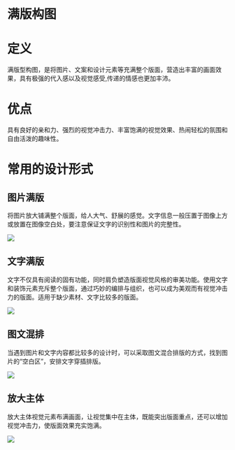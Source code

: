 # 满版构图

# 定义

满版型构图，是将图片、文案和设计元素等充满整个版面，营造出丰富的画面效果，具有极强的代入感以及视觉感受,传递的情感也更加丰沛。

# 优点

具有良好的亲和力、强烈的视觉冲击力、丰富饱满的视觉效果、热闹轻松的氛围和自由活泼的趣味性。

# 常用的设计形式

## 图片满版

将图片放大铺满整个版面，给人大气、舒展的感觉。文字信息一般压置于图像上方或放置在图像空白处，要注意保证文字的识别性和图片的完整性。

![](https://qhdtc.oss-cn-chengdu.aliyuncs.com/obsidian/ac9fa2483a4d0e87bffeb700e71ba13a_2v18lxTmS3.png)

## 文字满版

文字不仅具有阅读的固有功能，同时肩负塑造版面视觉风格的审美功能。使用文字和装饰元素充斥整个版面，通过巧妙的编排与组织，也可以成为美观而有视觉冲击力的版面。适用于缺少素材、文字比较多的版面。

![](https://qhdtc.oss-cn-chengdu.aliyuncs.com/obsidian/76ea71586f2feec853199abd1ed69fbf_Bdcus5U5pq.png)

## 图文混排

当遇到图片和文字内容都比较多的设计时，可以采取图文混合排版的方式，找到图片的“空白区”，安排文字穿插排版。

![](https://qhdtc.oss-cn-chengdu.aliyuncs.com/obsidian/85c20cbe414a5025f389f83cec911731_hlBimWZLue.png)

## 放大主体

放大主体视觉元素布满画面，让视觉集中在主体，既能突出版面重点，还可以增加视觉冲击力，使版面效果充实饱满。

![](https://qhdtc.oss-cn-chengdu.aliyuncs.com/obsidian/18915b2c5c86499dc15143b87b91a0e2_CYgKW6x1ni.png)
